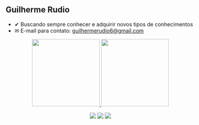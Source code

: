 ##  Guilherme Rudio

- ✔ Buscando sempre conhecer e adquirir novos tipos de conhecimentos
- ✉ E-mail para contato: guilhermerudio6@gmail.com

<div align="center">
  <a href="https://github.com/Rudio1">
  <img height="180em" src="https://github-readme-stats.vercel.app/api?username=Rudio1&show_icons=true&theme=merko&include_all_commits=true&count_private=true"/>
  <img height="180em" src="https://github-readme-stats.vercel.app/api/top-langs/?username=Rudio1&layout=compact&langs_count=7&theme=merko"/>
  

  <a href="https://instagram.com/rudio.x" target="_blank"><img src="https://img.shields.io/badge/-Instagram-%23E4405F?style=for-the-badge&logo=instagram&logoColor=white" target="_blank"></a>
 	<a href="https://www.twitch.tv/Rudio1" target="_blank"><img src="https://img.shields.io/badge/Twitch-9146FF?style=for-the-badge&logo=twitch&logoColor=white" target="_blank"></a>
  <a href="https://www.linkedin.com/in/guilherme-rudio-790939164/" target="_blank"><img src="https://img.shields.io/badge/-LinkedIn-%230077B5?style=for-the-badge&logo=linkedin&logoColor=white" target="_blank"></a> 

 
</div>

